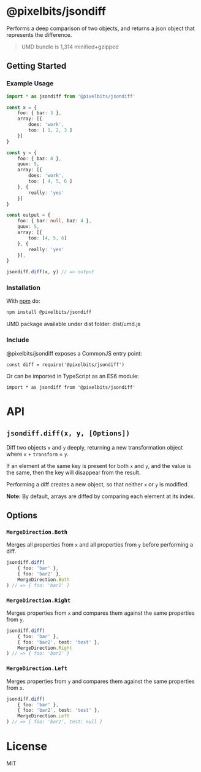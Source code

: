 # @pixelbits/jsondiff

Performs a deep comparison of two objects, and returns a json object that represents the difference.

> UMD bundle is 1,314 minified+gzipped

## Getting Started

### Example Usage

```ts
import * as jsondiff from '@pixelbits/jsondiff'

const x = {
	foo: { bar: 3 },
	array: [{
		does: 'work',
		too: [ 1, 2, 3 ]
	}]
}

const y = {
	foo: { baz: 4 },
	quux: 5,
	array: [{
		does: 'work',
		too: [ 4, 5, 6 ]
	}, {
		really: 'yes'
	}]
}

const output = {
    foo: { bar: null, baz: 4 },
    quux: 5,
    array: [{ 
        too: [4, 5, 6]
    }, { 
        really: 'yes' 
    }],
}

jsondiff.diff(x, y) // => output
```


### Installation

With [npm](http://npmjs.org) do:

```sh
npm install @pixelbits/jsondiff
```

UMD package available under dist folder: dist/umd.js
<!-- 
@pixelbits/jsondiff can be used directly in the browser without the use of package managers/bundlers as well:  [UMD version from unpkg.com](https://unpkg.com/deepmerge/dist/umd.js).
-->


### Include

@pixelbits/jsondiff exposes a CommonJS entry point:

```
const diff = require('@pixelbits/jsondiff')
```
Or can be imported in TypeScript as an ES6 module:

```
import * as jsondiff from '@pixelbits/jsondiff'
```
<!--
The ESM entry point was dropped due to a [Webpack bug](https://github.com/webpack/webpack/issues/6584).
-->

# API


## `jsondiff.diff(x, y, [Options])`

Diff two objects `x` and `y` deeply, returning a new transformation object where `x` + `transform` = `y`.

If an element at the same key is present for both `x` and `y`, and the value is the same, then the key will disappear from
the result.

Performing a diff creates a new object, so that neither `x` or `y` is modified.

**Note:** By default, arrays are diffed by comparing each element at its index.

## Options

### `MergeDirection.Both`

Merges all properties from `x` and all properties from `y` before performing a diff.

```ts
jsondiff.diff(
	{ foo: 'bar' },
	{ foo: 'bar2' },
    MergeDirection.Both
) // => { foo: 'bar2' }
```

### `MergeDirection.Right`

Merges properties from `x` and compares them against the same properties from `y`.

```ts
jsondiff.diff(
	{ foo: 'bar' },
	{ foo: 'bar2', test: 'test' },
    MergeDirection.Right
) // => { foo: 'bar2' }
```

### `MergeDirection.Left`

Merges properties from `y` and compares them against the same properties from `x`.

```ts
jsondiff.diff(
	{ foo: 'bar' },
	{ foo: 'bar2', test: 'test' },
    MergeDirection.Left
) // => { foo: 'bar2', test: null }
```


# License

MIT